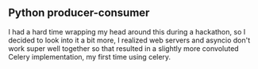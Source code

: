 ## Python producer-consumer
I had a hard time wrapping my head around this during a hackathon, so I decided to look into it a bit more,
I realized web servers and asyncio don't work super well together so that resulted in a slightly more convoluted Celery implementation, my first time using celery.
